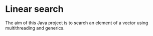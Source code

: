 # Linear search
The aim of this Java project is to search an element of a vector using multithreading and generics.
